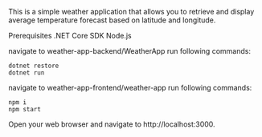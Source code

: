 This is a simple weather application that allows you to retrieve and display average temperature forecast based on latitude and longitude.

Prerequisites
.NET Core SDK
Node.js

navigate to weather-app-backend/WeatherApp
run following commands: 
```
dotnet restore
dotnet run
```

navigate to weather-app-frontend/weather-app
run following commands: 
```
npm i
npm start
```

Open your web browser and navigate to http://localhost:3000.
